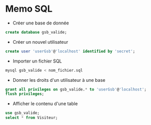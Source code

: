 # Memo SQL
- Créer une base de donnée
```sql
create database gsb_valide;
```
- Créer un nouvel utilisateur
```sql
create user 'userGsb'@'localhost' identified by 'secret';
```
- Importer un fichier SQL
```bash
mysql gsb_valide < nom_fichier.sql
```
- Donner les droits d'un utilisateur à une base
```sql
grant all privileges on gsb_valide.* to 'userGsb'@'localhost';
flush privileges;
```
- Afficher le contenu d'une table
```sql
use gsb_valide;
select * from Visiteur;
```
